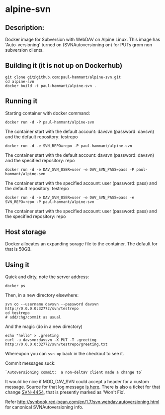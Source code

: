 # alpine-svn
## Description:

Docker image for Subversion with WebDAV on Alpine Linux. This image has 'Auto-versioning' turned on (SVNAutoversioning on) for PUTs grom non subversion clients.

## Building it (it is not up on Dockerhub)

```
git clone git@github.com:paul-hammant/alpine-svn.git
cd alpine-svn
docker build -t paul-hammant/alpine-svn .
```

## Running it

Starting container with docker command:

```
docker run -d -P paul-hammant/alpine-svn
```
The container start with the default account: davsvn (password: davsvn) and the default repository: testrepo

```
docker run -d -e SVN_REPO=repo -P paul-hammant/alpine-svn
```
The container start with the default account: davsvn (password: davsvn) and the specified repository: repo

```
docker run -d -e DAV_SVN_USER=user -e DAV_SVN_PASS=pass -P paul-hammant/alpine-svn
```
The container start with the specified account: user (password: pass) and the default repository: testrepo

```
docker run -d -e DAV_SVN_USER=user -e DAV_SVN_PASS=pass -e SVN_REPO=repo -P paul-hammant/alpine-svn
```
The container start with the specified account: user (password: pass) and the specified repository: repo

## Host storage

Docker allocates an expanding sorage file to the container. The default for that is 50GB.

## Using it

Quick and dirty, note the server address:

```
docker ps
```

Then, in a new directory elsewhere:

```
svn co --username davsvn --password davsvn http://0.0.0.0:32772/svn/testrepo
cd testrepo
# add/chg/commit as usual
```

And the magic (do in a new directory)

```
echo "hello" > .greeting
curl -u davsvn:davsvn -X PUT -T .greeting http://0.0.0.0:32772/svn/testrepo/greeting.txt
```

Whereupon you can `svn up` back in the checkout to see it.

Commit messages suck:

    `Autoversioning commit:  a non-deltaV client made a change to`

It would be nice if MOD_DAV_SVN could accept a header for a custom message. Source for that log message [is here](https://svn.apache.org/repos/asf/subversion/trunk/subversion/mod_dav_svn/version.c). There is also a
ticket for that change [SVN-4454](https://issues.apache.org/jira/browse/SVN-4454), that is presently
marked as 'Won't Fix'.

Refer http://svnbook.red-bean.com/en/1.7/svn.webdav.autoversioning.html for canonical SVNAutoversioning info.

